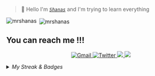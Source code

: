 <!--### `index.ts`

```ts
let name: string;

name = "Shanas";

console.log("I love and enjoy building stuffs with code");
```

<br/>

### `tech_stacks_i_love.json`

```json
{
  "frontend": ["React", "NextJs", "Vue", "Nuxt", "Tailwind", "Sass"],
  "backend": ["Django", "NodeJs"],
  "orm": ["Prisma", "Mongoose"],
  "databases": ["Postgres", "MongoDB", "MySQL"],
  "message_brokers": ["Redis", "RabbitMQ"],
  "mobile": ["React Native", "Expo","Flutter"],
  "api": ["REST", "GraphQL"],
  "deploying": ["Digital Ocean", "Vercel", "GH Pages"],
  "more": ["Docker", "Firebase", "Redux", "VS Code", "Git"]
}
```

<br/>
-->
>👋 Hello I'm [_`Shanas`_](https://twitter.com/mrshanas) and I'm trying to learn everything
<p><img align="left" src="https://github-readme-stats.vercel.app/api/top-langs?username=mrshanas&layout=compact&theme=react&hide_border=true&bg_color=0D1117&count_private=true&langs_count=10&hide=ejs,css,html,procfile,tex,swift,kotlin,objective-c,vue,javascript,php,shell" alt="mrshanas" /></p>

<p>&nbsp;<img align="center" src="https://github-readme-stats.vercel.app/api?username=mrshanas&count_private=true&show_icons=true&theme=react&hide_border=true&bg_color=0D1117" alt="mrshanas" /></p>

## You can reach me !!!

<p align="center">
    <a href="mailto:nassibshaban345@gmail.com" target="_blank">
    <img src="https://img.icons8.com/color/48/000000/gmail-new.png" title="Gmail"/>
  </a>
  <a href="https://twitter.com/mrshanas" target="_blank">
    <img src="https://img.icons8.com/fluency/48/000000/twitter.png" title="Twitter"/>
  </a>
  <a href="https://t.me/mrshanas" target="_blank">
    <img src="https://img.icons8.com/color/48/000000/telegram-app--v1.png"/>
  </a>
  <a href="https://www.linkedin.com/in/shabani-nassibu-9335b2219/" target="_blank">
    <img src="https://img.icons8.com/color/48/000000/linkedin.png"/>
  </a>
</p>
<details>
  <summary><i>My Streak & Badges</i></summary>
   <p align="center">
    <img align="center" src="https://github-readme-streak-stats.herokuapp.com/?user=mrshanas&theme=dark&hide_border=false"/>
  </p>
  <a href="https://holopin.io/@mrshanas" target="_blank">
    <img src="https://holopin.me/mrshanas" alt="@mrshanas's Holopin board"/>
  </a>

</details>

<!--![](https://github-readme-streak-stats.herokuapp.com/?user=mrshanas&theme=dark&hide_border=false)-->

<!--<p align="center">
  <a href="https://www.buymeacoffee.com/mrshanas">
    <img align="left" src="https://cdn.buymeacoffee.com/buttons/v2/default-yellow.png" height="50" width="210" alt="mrshanas" />
  </a>
</p> -->
